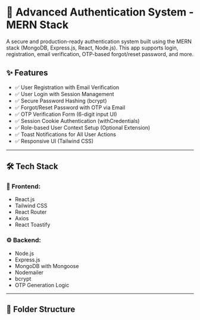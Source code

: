 # 🔐 Advanced Authentication System - MERN Stack

A secure and production-ready authentication system built using the MERN stack (MongoDB, Express.js, React, Node.js). This app supports login, registration, email verification, OTP-based forgot/reset password, and more.

## ✨ Features

- ✅ User Registration with Email Verification
- ✅ User Login with Session Management
- ✅ Secure Password Hashing (bcrypt)
- ✅ Forgot/Reset Password with OTP via Email
- ✅ OTP Verification Form (6-digit input UI)
- ✅ Session Cookie Authentication (withCredentials)
- ✅ Role-based User Context Setup (Optional Extension)
- ✅ Toast Notifications for All User Actions
- ✅ Responsive UI (Tailwind CSS)

---

## 🛠️ Tech Stack

### 🔗 Frontend:
- React.js
- Tailwind CSS
- React Router
- Axios
- React Toastify

### ⚙️ Backend:
- Node.js
- Express.js
- MongoDB with Mongoose
- Nodemailer
- bcrypt
- OTP Generation Logic

---

## 📁 Folder Structure

